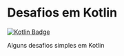 # Desafios em Kotlin
[![Kotlin Badge](https://img.shields.io/badge/kotlin-v1.5-884dff?style=flat-square&logo=Kotlin)](https://kotlinlang.org)

Alguns desafios simples em Kotlin
